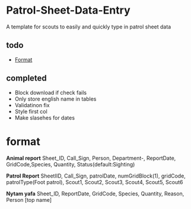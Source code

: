 # Patrol-Sheet-Data-Entry
A template for scouts to easily and quickly type in patrol sheet data

## todo

- [Format](#format) 

## completed

- Block download if check fails
- Only store english name in tables
- Validatinon fix
- Style first col
- Make slasehes for dates

# format

**Animal report**
Sheet_ID, Call_Sign, Person, Department-, ReportDate, GridCode,Species, Quantity, Status(default:Sighting)

**Patrol Report**
SheetIID, Call_Sign, patrolDate, numGridBlock(1), gridCode, patrolType(Foot patrol), Scout1, Scout2, Scout3, Scout4, Scout5, Scout6

**Nytam yafa**
Sheet_ID, ReportDate, GridCode, Species, Quantity, Reason, Person [top name]